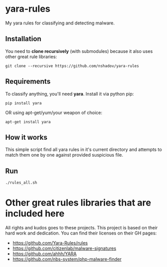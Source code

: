 # yara-rules

My yara rules for classifying and detecting malware.

## Installation

You need to **clone recursively** (with submodules) because it also uses other great
rule libraries:

```
git clone --recursive https://github.com/nshadov/yara-rules
```

## Requirements

To classify anything, you'll need **yara**. Install it via python pip:

```
pip install yara
```

OR using apt-get/yum/your weapon of choice:

```
apt-get install yara
```

## How it works

This simple script find all yara rules in it's current directory and attempts to
match them one by one against provided suspicious file.

## Run

```
./rules_all.sh
```

# Other great rules libraries that are included here

All rights and kudos goes to these projects. This project is based on their
hard work and dedication. You can find their licenses on their GH pages:

  * https://github.com/Yara-Rules/rules
  * https://github.com/citizenlab/malware-signatures
  * https://github.com/ahhh/YARA
  * https://github.com/nbs-system/php-malware-finder

